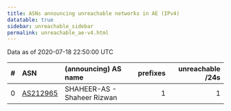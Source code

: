 ```yaml
---
title: ASNs announcing unreachable networks in AE (IPv4)
datatable: true
sidebar: unreachable_sidebar
permalink: unreachable_ae-v4.html
---
```


Data as of 2020-07-18 22:50:00 UTC


<div class="datatable-begin"></div>

|   # | ASN                                      | (announcing) AS name        |   prefixes |   unreachable /24s |
|----:|:-----------------------------------------|:----------------------------|-----------:|-------------------:|
|   0 | [AS212965](unreachable_AS212965-v4.html) | SHAHEER-AS - Shaheer Rizwan |          1 |                  1 |

<div class="datatable-end"></div>